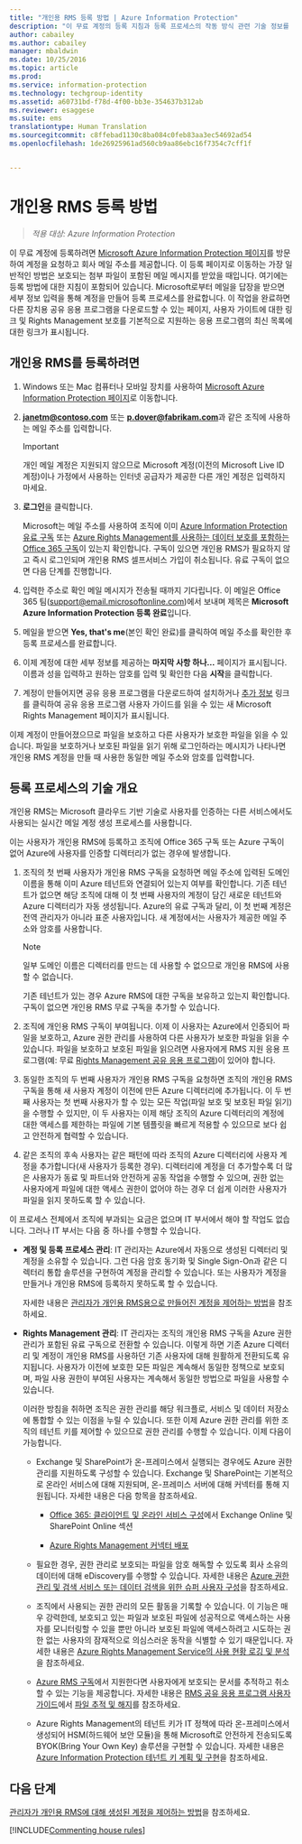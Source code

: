 ```yaml
---
title: "개인용 RMS 등록 방법 | Azure Information Protection"
description: "이 무료 계정의 등록 지침과 등록 프로세스의 작동 방식 관련 기술 정보를 제공합니다."
author: cabailey
ms.author: cabailey
manager: mbaldwin
ms.date: 10/25/2016
ms.topic: article
ms.prod: 
ms.service: information-protection
ms.technology: techgroup-identity
ms.assetid: a60731bd-f78d-4f00-bb3e-354637b312ab
ms.reviewer: esaggese
ms.suite: ems
translationtype: Human Translation
ms.sourcegitcommit: c8ffebad1130c8ba084c0feb83aa3ec54692ad54
ms.openlocfilehash: 1de26925961ad560cb9aa86ebc16f7354c7cff1f


---
```


# <a name="how-users-sign-up-for-rms-for-individuals"></a>개인용 RMS 등록 방법

>*적용 대상: Azure Information Protection*

이 무료 계정에 등록하려면 [Microsoft Azure Information Protection 페이지](https://portal.office.com/signup?sku=rms&ru=https%3A%2F%2Fportal.azurerms.com%2F%23%2Fdownload)를 방문하여 계정을 요청하고 회사 메일 주소를 제공합니다. 이 등록 페이지로 이동하는 가장 일반적인 방법은 보호되는 첨부 파일이 포함된 메일 메시지를 받았을 때입니다. 여기에는 등록 방법에 대한 지침이 포함되어 있습니다. Microsoft로부터 메일을 답장을 받으면 세부 정보 입력을 통해 계정을 만들어 등록 프로세스를 완료합니다. 이 작업을 완료하면 다른 장치용 공유 응용 프로그램을 다운로드할 수 있는 페이지, 사용자 가이트에 대한 링크 및 Rights Management 보호를 기본적으로 지원하는 응용 프로그램의 최신 목록에 대한 링크가 표시됩니다. 

## <a name="to-sign-up-for-rms-for-individuals"></a>개인용 RMS를 등록하려면

1.  Windows 또는 Mac 컴퓨터나 모바일 장치를 사용하여 [Microsoft Azure Information Protection 페이지](https://portal.office.com/signup?sku=rms&ru=https%3A%2F%2Fportal.azurerms.com%2F%23%2Fdownload)로 이동합니다.

2.  **janetm@contoso.com** 또는 **p.dover@fabrikam.com**과 같은 조직에 사용하는 메일 주소를 입력합니다.

    > [!IMPORTANT]
    > 개인 메일 계정은 지원되지 않으므로 Microsoft 계정(이전의 Microsoft Live ID 계정)이나 가정에서 사용하는 인터넷 공급자가 제공한 다른 개인 계정은 입력하지 마세요.

3.  **로그인**을 클릭합니다.

    Microsoft는 메일 주소를 사용하여 조직에 이미 [Azure Information Protection 유료 구독](https://www.microsoft.com/en-us/cloud-platform/azure-information-protection-pricing) 또는 [Azure Rights Management를 사용하는 데이터 보호를 포함하는 Office 365 구독](http://download.microsoft.com/download/E/C/F/ECF42E71-4EC0-48FF-AA00-577AC14D5B5C/Azure_Information_Protection_licensing_datasheet_EN-US.pdf)이 있는지 확인합니다. 구독이 있으면 개인용 RMS가 필요하지 않고 즉시 로그인되며 개인용 RMS 셀프서비스 가입이 취소됩니다. 유료 구독이 없으면 다음 단계를 진행합니다.

4.  입력한 주소로 확인 메일 메시지가 전송될 때까지 기다립니다. 이 메일은 Office 365 팀(support@email.microsoftonline.com)에서 보내며 제목은 **Microsoft Azure Information Protection 등록 완료**입니다.

5.  메일을 받으면 **Yes, that's me**(본인 확인 완료)를 클릭하여 메일 주소를 확인한 후 등록 프로세스를 완료합니다.

6.  이제 계정에 대한 세부 정보를 제공하는 **마지막 사항 하나...** 페이지가 표시됩니다. 이름과 성을 입력하고 원하는 암호를 입력 및 확인한 다음 **시작**을 클릭합니다.

7. 계정이 만들어지면 공유 응용 프로그램을 다운로드하여 설치하거나 [추가 정보](../rms-client/sharing-app-user-guide.md) 링크를 클릭하여 공유 응용 프로그램 사용자 가이드를 읽을 수 있는 새 Microsoft Rights Management 페이지가 표시됩니다.

이제 계정이 만들어졌으므로 파일을 보호하고 다른 사용자가 보호한 파일을 읽을 수 있습니다. 파일을 보호하거나 보호된 파일을 읽기 위해 로그인하라는 메시지가 나타나면 개인용 RMS 계정을 만들 때 사용한 동일한 메일 주소와 암호를 입력합니다.

## <a name="technical-overview-of-the-sign-up-process"></a>등록 프로세스의 기술 개요
개인용 RMS는 Microsoft 클라우드 기반 기술로 사용자를 인증하는 다른 서비스에서도 사용되는 실시간 메일 계정 생성 프로세스를 사용합니다.

이는 사용자가 개인용 RMS에 등록하고 조직에 Office 365 구독 또는 Azure 구독이 없어 Azure에 사용자를 인증할 디렉터리가 없는 경우에 발생합니다.

1.  조직의 첫 번째 사용자가 개인용 RMS 구독을 요청하면 메일 주소에 입력된 도메인 이름을 통해 이미 Azure 테넌트와 연결되어 있는지 여부를 확인합니다. 기존 테넌트가 없으면 해당 조직에 대해 이 첫 번째 사용자의 계정이 담긴 새로운 테넌트와 Azure 디렉터리가 자동 생성됩니다. Azure의 유료 구독과 달리, 이 첫 번째 계정은 전역 관리자가 아니라 표준 사용자입니다. 새 계정에서는 사용자가 제공한 메일 주소와 암호를 사용합니다.

    > [!NOTE]
    > 일부 도메인 이름은 디렉터리를 만드는 데 사용할 수 없으므로 개인용 RMS에 사용할 수 없습니다.

    기존 테넌트가 있는 경우 Azure RMS에 대한 구독을 보유하고 있는지 확인합니다. 구독이 없으면 개인용 RMS 무료 구독을 추가할 수 있습니다.

2.  조직에 개인용 RMS 구독이 부여됩니다. 이제 이 사용자는 Azure에서 인증되어 파일을 보호하고, Azure 권한 관리를 사용하여 다른 사용자가 보호한 파일을 읽을 수 있습니다. 파일을 보호하고 보호된 파일을 읽으려면 사용자에게 RMS 지원 응용 프로그램(예: 무료 [Rights Management 공유 응용 프로그램](../rms-client/sharing-app-windows.md))이 있어야 합니다.

3.  동일한 조직의 두 번째 사용자가 개인용 RMS 구독을 요청하면 조직의 개인용 RMS 구독을 통해 새 사용자 계정이 이전에 만든 Azure 디렉터리에 추가됩니다. 이 두 번째 사용자는 첫 번째 사용자가 할 수 있는 모든 작업(파일 보호 및 보호된 파일 읽기)을 수행할 수 있지만, 이 두 사용자는 이제 해당 조직의 Azure 디렉터리의 계정에 대한 액세스를 제한하는 파일에 기본 템플릿을 빠르게 적용할 수 있으므로 보다 쉽고 안전하게 협력할 수 있습니다.

4.  같은 조직의 후속 사용자는 같은 패턴에 따라 조직의 Azure 디렉터리에 사용자 계정을 추가합니다(새 사용자가 등록한 경우). 디렉터리에 계정을 더 추가할수록 더 많은 사용자가 동료 및 파트너와 안전하게 공동 작업을 수행할 수 있으며, 권한 없는 사용자에게 파일에 대한 액세스 권한이 없어야 하는 경우 더 쉽게 이러한 사용자가 파일을 읽지 못하도록 할 수 있습니다.

이 프로세스 전체에서 조직에 부과되는 요금은 없으며 IT 부서에서 해야 할 작업도 없습니다. 그러나 IT 부서는 다음 중 하나를 수행할 수 있습니다.

-   **계정 및 등록 프로세스 관리**: IT 관리자는 Azure에서 자동으로 생성된 디렉터리 및 계정을 소유할 수 있습니다. 그런 다음 암호 동기화 및 Single Sign-On과 같은 디렉터리 통합 솔루션을 구현하여 계정을 관리할 수 있습니다. 또는 사용자가 계정을 만들거나 개인용 RMS에 등록하지 못하도록 할 수 있습니다.

    자세한 내용은 [관리자가 개인용 RMS용으로 만들어진 계정을 제어하는 방법](rms-for-individuals-take-control.md)을 참조하세요.

-   **Rights Management 관리**: IT 관리자는 조직의 개인용 RMS 구독을 Azure 권한 관리가 포함된 유료 구독으로 전환할 수 있습니다. 이렇게 하면 기존 Azure 디렉터리 및 계정이 개인용 RMS를 사용하던 기존 사용자에 대해 원활하게 전환되도록 유지됩니다. 사용자가 이전에 보호한 모든 파일은 계속해서 동일한 정책으로 보호되며, 파일 사용 권한이 부여된 사용자는 계속해서 동일한 방법으로 파일을 사용할 수 있습니다.

    이러한 방침을 취하면 조직은 권한 관리를 해당 워크플로, 서비스 및 데이터 저장소에 통합할 수 있는 이점을 누릴 수 있습니다. 또한 이제 Azure 권한 관리를 위한 조직의 테넌트 키를 제어할 수 있으므로 권한 관리를 수행할 수 있습니다. 이제 다음이 가능합니다.

    -   Exchange 및 SharePoint가 온-프레미스에서 실행되는 경우에도 Azure 권한 관리를 지원하도록 구성할 수 있습니다. Exchange 및 SharePoint는 기본적으로 온라인 서비스에 대해 지원되며, 온-프레미스 서버에 대해 커넥터를 통해 지원됩니다. 자세한 내용은 다음 항목을 참조하세요.

        -   [Office 365: 클라이언트 및 온라인 서비스 구성](../deploy-use/configure-office365.md)에서 Exchange Online 및 SharePoint Online 섹션

        -   [Azure Rights Management 커넥터 배포](../deploy-use/deploy-rms-connector.md)

    -   필요한 경우, 권한 관리로 보호되는 파일을 암호 해독할 수 있도록 회사 소유의 데이터에 대해 eDiscovery를 수행할 수 있습니다. 자세한 내용은 [Azure 권한 관리 및 검색 서비스 또는 데이터 검색을 위한 슈퍼 사용자 구성](../deploy-use/configure-super-users.md)을 참조하세요.

    -   조직에서 사용되는 권한 관리의 모든 활동을 기록할 수 있습니다. 이 기능은 매우 강력한데, 보호되고 있는 파일과 보호된 파일에 성공적으로 액세스하는 사용자를 모니터링할 수 있을 뿐만 아니라 보호된 파일에 액세스하려고 시도하는 권한 없는 사용자의 잠재적으로 의심스러운 동작을 식별할 수 있기 때문입니다. 자세한 내용은 [Azure Rights Management Service의 사용 현황 로깅 및 분석](../deploy-use/log-analyze-usage.md)을 참조하세요.

    -   [Azure RMS 구독](https://technet.microsoft.com/dn858608)에서 지원한다면 사용자에게 보호되는 문서를 추적하고 취소할 수 있는 기능을 제공합니다. 자세한 내용은 [RMS 공유 응용 프로그램 사용자 가이드](../rms-client/sharing-app-user-guide.md)에서 [파일 추적 및 해지](../rms-client/sharing-app-track-revoke.md)를 참조하세요.

    -   Azure Rights Management의 테넌트 키가 IT 정책에 따라 온-프레미스에서 생성되어 HSM(하드웨어 보안 모듈)을 통해 Microsoft로 안전하게 전송되도록 BYOK(Bring Your Own Key) 솔루션을 구현할 수 있습니다. 자세한 내용은 [Azure Information Protection 테넌트 키 계획 및 구현](../plan-design/plan-implement-tenant-key.md)을 참조하세요.


## <a name="next-steps"></a>다음 단계
[관리자가 개인용 RMS에 대해 생성된 계정을 제어하는 방법](rms-for-individuals-take-control.md)을 참조하세요.

[!INCLUDE[Commenting house rules](../includes/houserules.md)]


<!--HONumber=Jan17_HO4-->


